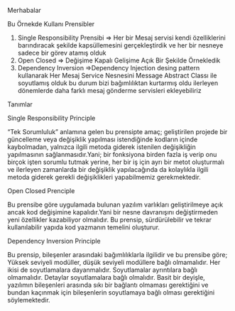 
Merhabalar

Bu Örnekde Kullanı Prensibler

1. Single Responsibility Prensibi => Her bir Mesaj servisi kendi özelliklerini barındıracak şekilde kapsüllemesini gerçekleştirdik ve her bir nesneye sadece bir görev atamış olduk
2. Open Closed => Değişime Kapalı Gelişime Açık Bir Şekilde Örnekledik
3. Dependency Inversion =>Dependency Injection desing pattern kullanarak Her Mesaj Service Nesnesini Message Abstract Classı ile soyutlamış olduk bu durum bizi bağımlılıktan kurtarmış oldu ilerleyen dönemlerde daha farklı mesaj gönderme servisleri ekleyebiliriz 

Tanımlar


Single Responsibility Principle

“Tek Sorumluluk” anlamına gelen bu prensipte amaç; geliştirilen projede bir güncelleme veya değişiklik yapılması istendiğinde kodların içinde kaybolmadan, yalnızca ilgili metoda giderek istenilen değişikliğin yapılmasının sağlanmasıdır.Yani; bir fonksiyona birden fazla iş verip onu birçok işten sorumlu tutmak yerine, her bir iş için ayrı bir metot oluşturmalı ve ilerleyen zamanlarda bir değişiklik yapılacağında da kolaylıkla ilgili metoda giderek gerekli değişiklikleri yapabilmemiz gerekmektedir.

Open Closed Prenciple

Bu prensibe göre uygulamada bulunan yazılım varlıkları geliştirilmeye açık ancak kod değişimine kapalıdır.Yani bir nesne davranışını değiştirmeden yeni özellikler kazabiliyor olmalıdır. Bu prensip, sürdürülebilir ve tekrar kullanılabilir yapıda kod yazmanın temelini oluşturur.

Dependency Inversion Principle

Bu prensip, bileşenler arasındaki bağımlılıklarla ilgilidir ve bu prensibe göre;
Yüksek seviyeli modüller, düşük seviyeli modüllere bağlı olmamalıdır. Her ikisi de soyutlamalara dayanmalıdır.
Soyutlamalar ayrıntılara bağlı olmamalıdır. Detaylar soyutlamalara bağlı olmalıdır.
Basit bir deyişle, yazılımın bileşenleri arasında sıkı bir bağlantı olmaması gerektiğini ve bundan kaçınmak için bileşenlerin soyutlamaya bağlı olması gerektiğini söylemektedir.
